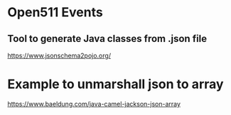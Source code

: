 # Open511 Events

## Tool to generate Java classes from .json file
https://www.jsonschema2pojo.org/

# Example to unmarshall json to array
https://www.baeldung.com/java-camel-jackson-json-array